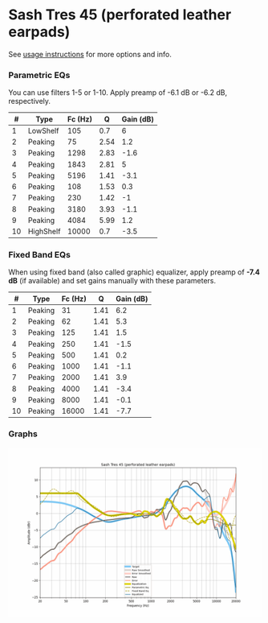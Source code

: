 # Sash Tres 45 (perforated leather earpads)
See [usage instructions](https://github.com/jaakkopasanen/AutoEq#usage) for more options and info.

### Parametric EQs
You can use filters 1-5 or 1-10. Apply preamp of -6.1 dB or -6.2 dB, respectively.

|   # | Type      |   Fc (Hz) |    Q |   Gain (dB) |
|-----|-----------|-----------|------|-------------|
|   1 | LowShelf  |       105 | 0.7  |         6   |
|   2 | Peaking   |        75 | 2.54 |         1.2 |
|   3 | Peaking   |      1298 | 2.83 |        -1.6 |
|   4 | Peaking   |      1843 | 2.81 |         5   |
|   5 | Peaking   |      5196 | 1.41 |        -3.1 |
|   6 | Peaking   |       108 | 1.53 |         0.3 |
|   7 | Peaking   |       230 | 1.42 |        -1   |
|   8 | Peaking   |      3180 | 3.93 |        -1.1 |
|   9 | Peaking   |      4084 | 5.99 |         1.2 |
|  10 | HighShelf |     10000 | 0.7  |        -3.5 |

### Fixed Band EQs
When using fixed band (also called graphic) equalizer, apply preamp of **-7.4 dB** (if available) and set gains manually with these parameters.

|   # | Type    |   Fc (Hz) |    Q |   Gain (dB) |
|-----|---------|-----------|------|-------------|
|   1 | Peaking |        31 | 1.41 |         6.2 |
|   2 | Peaking |        62 | 1.41 |         5.3 |
|   3 | Peaking |       125 | 1.41 |         1.5 |
|   4 | Peaking |       250 | 1.41 |        -1.5 |
|   5 | Peaking |       500 | 1.41 |         0.2 |
|   6 | Peaking |      1000 | 1.41 |        -1.1 |
|   7 | Peaking |      2000 | 1.41 |         3.9 |
|   8 | Peaking |      4000 | 1.41 |        -3.4 |
|   9 | Peaking |      8000 | 1.41 |        -0.1 |
|  10 | Peaking |     16000 | 1.41 |        -7.7 |

### Graphs
![](./Sash%20Tres%2045%20(perforated%20leather%20earpads).png)
